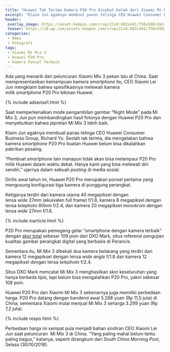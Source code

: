 ```yaml
---
title: "Huawei Tak Terima Kamera P20 Pro Disebut Kalah dari Xiaomi Mi Mix 3"
excerpt: "Klaim Jun agaknya membuat panas telinga CEO Huawei Consumer Business Group, Richard Yu. Dia mengatakan bahwa kamera smartphone P20 Pro buatan Huawei belum terkalahkan"
header:
 overlay_image: https://asset.kompas.com/crop/21x0:682x441/750x500/data/photo/2018/10/25/939615163.jpg
 teaser: https://i0.wp.com/assets.kompas.com/crop/21x0:682x441/750x500/data/photo/2018/10/25/939615163.jpg?320,170
categories:
 - News
 - Fotografi
tags:
 - Xiaomi Mi Mix 3
 - Huawei P20 Pro
 - Kamera Ponsel Terbaik
---
```

Ada yang menarik dari peluncuran Xiaomi Mix 3 pekan lalu di China. Saat mempresentasikan kemampuan kamera _smartphone_ itu, CEO Xiaomi Lei Jun mengklaim bahwa spesifikasinya melewati kamera milik _smartphone_ P20 Pro bikinan Huawei.

{% include adsense1.html %}

Saat memperkenalkan mode pengambilan gambar “Night Mode” pada Mi Mix 3, Jun pun membandingkan hasil fotonya dengan Huawei P20 Pro dan menyebutkan bahwa jepretan Mi Mix 3 lebih baik.

Klaim Jun agaknya membuat panas telinga CEO Huawei Consumer Business Group, Richard Yu. Seolah tak terima, dia mengatakan bahwa kamera _smartphone_ P20 Pro buatan Huawei belum bisa dikalahkan pabrikan pesaing.

“Pembuat _smartphone_ lain manapun tidak akan bisa melampaui P20 Pro milik Huawei dalam waktu dekat. Hanya kami yang bisa melewati diri sendiri,” ujarnya dalam sebuah _posting_ di media sosial.

Dirilis awal tahun ini, Huawei P20 Pro merupakan ponsel pertama yang mengusung konfigurasi tiga kamera di punggung perangkat.

Ketiganya terdiri dari kamera utama 40 megapiksel dengan lensa _wide_ 27mm (ekuivalen full frame) f/1.8, kamera 8 megapiksel dengan lensa _telephoto_ 80mm f/2.4, dan kamera 20 megapiksel monokrom dengan lensa _wide_ 27mm f/1.6.

{% include inarticle.html %}

P20 Pro merupakan pemegang gelar “smartphone dengan kamera terbaik” dengan [skor total](https://www.dxomark.com/huawei-p20-pro-camera-review-innovative-technologies-outstanding-results/) sebesar 109 poin dari DXO Mark, situs referensi pengujian kualitas gambar perangkat digital yang berbasis di Perancis.

Sementara itu, Mi Mix 3 dibekali dua kamera belakang yang terdiri dari kamera 12 megapiksel dengan lensa _wide angle_ f/1.8 dan kamera 12 megapiksel dengan lensa _telephoto_ f/2.4.

Situs DXO Mark mencatat Mi Mix 3 menghasilkan skor keseluruhan yang hanya berbeda tipis, tapi belum bisa mengalahkan P20 Pro, yakni sebesar 108 poin.

Huawei P20 Pro dan Xiaomi Mi Mix 3 sebenarnya juga memiliki perbedaan harga. P20 Pro datang dengan banderol awal 5.288 yuan (Rp 11,5 juta) di China, sementara Xiaomi mulai menjual Mi Mix 3 seharga 3.299 yuan (Rp 7,2 juta).

{% include respo.html %}

Perbedaan harga ini sempat pula menjadi bahan sindiran CEO Xiaomi Lei Jun saat peluncuran  Mi Mix 3 di China. "Yang paling mahal belum tentu paling bagus,” katanya, seperti dirangkum dari _South China Morning Post_, Selasa (30/10/2018).
